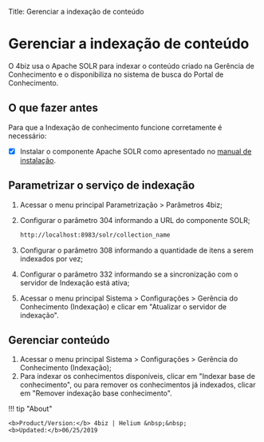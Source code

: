 Title: Gerenciar a indexação de conteúdo

# Gerenciar a indexação de conteúdo

O 4biz usa o Apache SOLR para indexar o conteúdo criado na Gerência de Conhecimento e o disponibiliza no sistema de busca do Portal de Conhecimento.

## O que fazer antes

Para que a Indexação de conhecimento funcione corretamente é necessário:

* [x] Instalar o componente Apache SOLR como apresentado no [manual de instalação][1].

## Parametrizar o serviço de indexação

1. Acessar o menu principal Parametrização > Parâmetros 4biz;
2. Configurar o parâmetro 304 informando a URL do componente SOLR;

    ```sh
    http://localhost:8983/solr/collection_name
    ```

3. Configurar o parâmetro 308 informando a quantidade de itens a serem indexados por vez;
4. Configurar o parâmetro 332 informando se a sincronização com o servidor de Indexação está ativa;
5. Acessar o menu principal Sistema > Configurações > Gerência do Conhecimento (Indexação) e clicar em "Atualizar o servidor de indexação".

## Gerenciar conteúdo

1. Acessar o menu principal Sistema > Configurações > Gerência do Conhecimento (Indexação);
2. Para indexar os conhecimentos disponíveis, clicar em "Indexar base de conhecimento", ou para remover os conhecimentos já indexados, clicar em "Remover indexação base conhecimento".


!!! tip "About"

    <b>Product/Version:</b> 4biz | Helium &nbsp;&nbsp;
    <b>Updated:</b>06/25/2019

[1]:/pt-br/4biz-helium/get-started/installation-and-upgrade/download-software.html#servidor-de-indexacao-apache-solr_1
